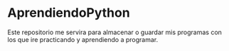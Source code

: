 # AprendiendoPython
Este repositorio me servira para almacenar o guardar mis programas con los que ire practicando y aprendiendo a programar.
